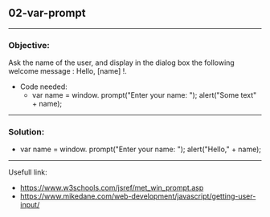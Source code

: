 ## 02-var-prompt

---
### Objective:
Ask the name of the user, and display in the dialog box the following welcome message : Hello, [name] !.
* Code needed:
  * var name = window. prompt("Enter your name: "); alert("Some text" + name);
---
### Solution:
* var name = window. prompt("Enter your name: "); alert("Hello," + name);
---
Usefull link:
* https://www.w3schools.com/jsref/met_win_prompt.asp
* https://www.mikedane.com/web-development/javascript/getting-user-input/